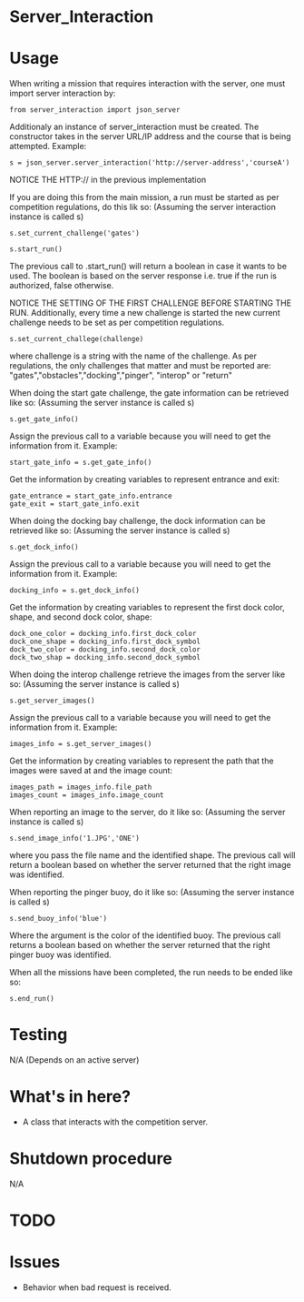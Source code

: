 Server_Interaction
==========


# Usage

When writing a mission that requires interaction with the server, one must import server interaction by:

    from server_interaction import json_server

Additionaly an instance of server_interaction must be created. The constructor takes in the server URL/IP address and the course that is being attempted. Example:

    s = json_server.server_interaction('http://server-address','courseA')

NOTICE THE HTTP:// in the previous implementation

If you are doing this from the main mission, a run must be started as per competition regulations, do this lik so:
(Assuming the server interaction instance is called s)

    s.set_current_challenge('gates') 

    s.start_run()

The previous call to .start_run() will return a boolean in case it wants to be used. The boolean is based on the server response i.e. true if the run is authorized, false otherwise.    

NOTICE THE SETTING OF THE FIRST CHALLENGE BEFORE STARTING THE RUN. Additionally, every time a new challenge is started the new current challenge needs to be  set as per competition regulations.

    s.set_current_challege(challenge)

where challenge is a string with the name of the challenge. As per regulations, the only challenges that matter and must be reported are:
"gates","obstacles","docking","pinger", "interop" or "return"

When doing the start gate challenge, the gate information can be retrieved like so:
(Assuming the server instance is called s)

    s.get_gate_info()

Assign the previous call to a variable because you will need to get the information from it. Example:

    start_gate_info = s.get_gate_info()

Get the information by creating variables to represent entrance and exit:

    gate_entrance = start_gate_info.entrance
    gate_exit = start_gate_info.exit

When doing the docking bay challenge, the dock information can be retrieved like so:
(Assuming the server instance is called s)

    s.get_dock_info()

Assign the previous call to a variable because you will need to get the information from it. Example:

    docking_info = s.get_dock_info()

Get the information by creating variables to represent the first dock color, shape, and second dock color, shape:

    dock_one_color = docking_info.first_dock_color 
    dock_one_shape = docking_info.first_dock_symbol
    dock_two_color = docking_info.second_dock_color
    dock_two_shap = docking_info.second_dock_symbol

When doing the interop challenge retrieve the images from the server like so:
(Assuming the server instance is called s)

    s.get_server_images()

 Assign the previous call to a variable because you will need to get the information from it. Example:
 
    images_info = s.get_server_images()

 Get the information by creating variables to represent the path that the images were saved at and the image count:

    images_path = images_info.file_path
    images_count = images_info.image_count

When reporting an image to the server, do it like so:
(Assuming the server instance is called s)

    s.send_image_info('1.JPG','ONE')

where you pass the file name and the identified shape. The previous call will return a boolean based on whether the server returned that the right image was identified. 

When reporting the pinger buoy, do it like so:
(Assuming the server instance is called s)

    s.send_buoy_info('blue')

Where the argument is the color of the identified buoy. The previous call returns a boolean based on whether the server returned that the right pinger buoy was identified.

When all the missions have been completed, the run needs to be ended like so:

    s.end_run()    

# Testing

N/A (Depends on an active server)

# What's in here?

- A class that interacts with the competition server.

# Shutdown procedure

N/A

# TODO


# Issues

- Behavior when bad request is received.
